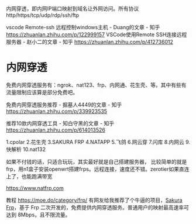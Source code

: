 
内网穿透，即内网IP端口映射到域名让外网访问。所有协议http/https/tcp/udp/rdp/ssh/ftp

vscode Remote-ssh 远程控制windows主机 - Duang的文章 - 知乎
https://zhuanlan.zhihu.com/p/122999157
VSCode使用Remote SSH连接远程服务器 - 赵小二的文章 - 知乎
https://zhuanlan.zhihu.com/p/412736012
# 内网穿透
免费内网穿透服务有：ngrok、nat123、frp、内网通、花生壳、等。其中有些有流量限制应该算是部分免费吧。

免费内网穿透服务推荐 - 掘墓人4449的文章 - 知乎
https://zhuanlan.zhihu.com/p/339923535

推荐10款内网穿透工具 - 知白守黑的文章 - 知乎
https://zhuanlan.zhihu.com/p/614013526

 1.cpolar
2.花生壳
3.SAKURA FRP
4.NATAPP
5.飞鸽
6.网云穿
7.闪库
8.内网云
9.快解析
10.nat132

如果不付钱的话，只适合玩玩，其实最好就是自己搭建服务器， 比较简单的就是frp，用n1盒子安装openwrt搭建frps。远程连接，速度还不错。zerotier如果直连上了，也能跑满带宽

https://www.natfrp.com



教程
https://moe.do/category/frp/
有网友给我推荐了个牛逼的项目，[Sakura Frp](https://link.zhihu.com/?target=https%3A//www.natfrp.org/)，基于 Frp 二次开发的，免费提供内网穿透服务。普通用户的映射最高速率可达到 8Mbps，且不限流量。





